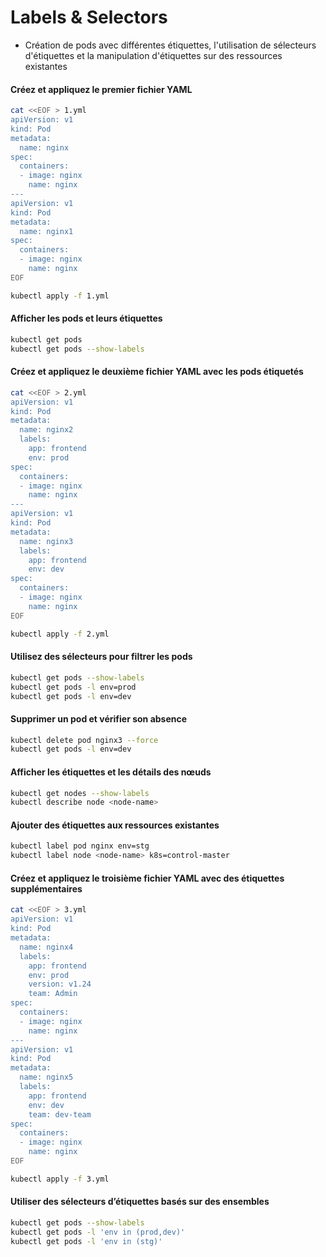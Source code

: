 # Labels & Selectors

- Création de pods avec différentes étiquettes, l'utilisation de sélecteurs d'étiquettes et la manipulation d'étiquettes sur des ressources existantes

#### Créez et appliquez le premier fichier YAML

```sh
cat <<EOF > 1.yml
apiVersion: v1
kind: Pod
metadata:
  name: nginx
spec:
  containers:
  - image: nginx
    name: nginx
---
apiVersion: v1
kind: Pod
metadata:
  name: nginx1
spec:
  containers:
  - image: nginx
    name: nginx
EOF

kubectl apply -f 1.yml
```

#### Afficher les pods et leurs étiquettes

```sh
kubectl get pods
kubectl get pods --show-labels
```

#### Créez et appliquez le deuxième fichier YAML avec les pods étiquetés

```sh
cat <<EOF > 2.yml
apiVersion: v1
kind: Pod
metadata:
  name: nginx2
  labels:
    app: frontend
    env: prod
spec:
  containers:
  - image: nginx
    name: nginx
---
apiVersion: v1
kind: Pod
metadata:
  name: nginx3
  labels:
    app: frontend
    env: dev
spec:
  containers:
  - image: nginx
    name: nginx
EOF

kubectl apply -f 2.yml
```

#### Utilisez des sélecteurs pour filtrer les pods

```sh
kubectl get pods --show-labels
kubectl get pods -l env=prod
kubectl get pods -l env=dev
```

#### Supprimer un pod et vérifier son absence

```sh
kubectl delete pod nginx3 --force
kubectl get pods -l env=dev
```

#### Afficher les étiquettes et les détails des nœuds

```sh
kubectl get nodes --show-labels
kubectl describe node <node-name>
```

#### Ajouter des étiquettes aux ressources existantes

```sh
kubectl label pod nginx env=stg
kubectl label node <node-name> k8s=control-master
```

#### Créez et appliquez le troisième fichier YAML avec des étiquettes supplémentaires

```sh
cat <<EOF > 3.yml
apiVersion: v1
kind: Pod
metadata:
  name: nginx4
  labels:
    app: frontend
    env: prod
    version: v1.24
    team: Admin
spec:
  containers:
  - image: nginx
    name: nginx
---
apiVersion: v1
kind: Pod
metadata:
  name: nginx5
  labels:
    app: frontend
    env: dev
    team: dev-team
spec:
  containers:
  - image: nginx
    name: nginx
EOF

kubectl apply -f 3.yml
```

#### Utiliser des sélecteurs d’étiquettes basés sur des ensembles

```sh
kubectl get pods --show-labels
kubectl get pods -l 'env in (prod,dev)'
kubectl get pods -l 'env in (stg)'
```
